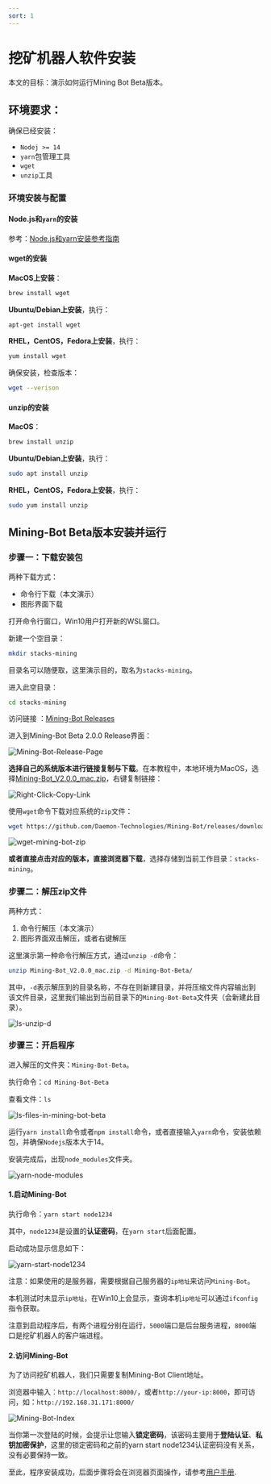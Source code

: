 ```yaml
---
sort: 1
---
```


# 挖矿机器人软件安装

本文的目标：演示如何运行Mining Bot Beta版本。

## 环境要求：

确保已经安装：

- `Nodej >= 14`
- `yarn`包管理工具
- `wget`
- `unzip`工具

### 环境安装与配置

#### Node.js和`yarn`的安装

参考：[Node.js和yarn安装参考指南](https://github.com/Daemon-Technologies/docs/blob/master/_draft/Mining-Bot-Alpha-Version/Build-Before-Using/Mining-Bot-Alpha-Tutorial-CN.md)

#### wget的安装

**MacOS上安装**：

```bash
brew install wget
```

**Ubuntu/Debian上安装**，执行：

```bash
apt-get install wget
```

**RHEL，CentOS，Fedora上安装**，执行：

```bash
yum install wget
```

确保安装，检查版本：

```bash
wget --verison
```

#### unzip的安装

**MacOS**： 

```bash
brew install unzip
```

**Ubuntu/Debian上安装**，执行：

```bash
sudo apt install unzip
```

**RHEL，CentOS，Fedora上安装**，执行：

```bash
sudo yum install unzip
```

## Mining-Bot Beta版本安装并运行

### 步骤一：下载安装包

两种下载方式：

- 命令行下载（本文演示）
- 图形界面下载

打开命令行窗口，Win10用户打开新的WSL窗口。

新建一个空目录：

```bash
mkdir stacks-mining
```

目录名可以随便取，这里演示目的，取名为`stacks-mining`。

进入此空目录：

```bash
cd stacks-mining
```

访问链接 ：[Mining-Bot Releases](https://github.com/Daemon-Technologies/Mining-Bot/releases/tag/2.0.0)

进入到Mining-Bot Beta 2.0.0 Release界面：



![Mining-Bot-Release-Page](assets/Mining-Bot-Release-Page.png)



**选择自己的系统版本进行链接复制与下载**。在本教程中，本地环境为MacOS，选择[Mining-Bot_V2.0.0_mac.zip](https://github.com/Daemon-Technologies/Mining-Bot/releases/download/2.0.0/Mining-Bot_V2.0.0_mac.zip)，右键复制链接：

![Right-Click-Copy-Link](assets/Right-Click-Copy-Link.png)





使用`wget`命令下载对应系统的`zip`文件：

```bash
wget https://github.com/Daemon-Technologies/Mining-Bot/releases/download/2.0.0/Mining-Bot_V2.0.0_mac.zip
```

![wget-mining-bot-zip](assets/wget-mining-bot-zip.png)

**或者直接点击对应的版本，直接浏览器下载**，选择存储到当前工作目录：`stacks-mining`。

### 步骤二：解压zip文件

两种方式：

1. 命令行解压（本文演示）
2. 图形界面双击解压，或者右键解压

这里演示第一种命令行解压方式，通过`unzip -d`命令：

```bash
unzip Mining-Bot_V2.0.0_mac.zip -d Mining-Bot-Beta/
```

其中，`-d`表示解压到的目录名称，不存在则新建目录，并将压缩文件内容输出到该文件目录，这里我们输出到当前目录下的`Mining-Bot-Beta`文件夹（会新建此目录）。

![ls-unzip-d](assets/ls-unzip-d.png)



### 步骤三：开启程序

进入解压的文件夹：`Mining-Bot-Beta`。

执行命令：`cd Mining-Bot-Beta`

查看文件：`ls`

![ls-files-in-mining-bot-beta](assets/ls-files-in-mining-bot-beta.png)

运行`yarn install`命令或者`npm install`命令，或者直接输入`yarn`命令，安装依赖包，并确保`Nodejs`版本大于14。

安装完成后，出现`node_modules`文件夹。

![yarn-node-modules](assets/yarn-node-modules.png)



#### 1.启动Mining-Bot

执行命令：`yarn start node1234`

其中，`node1234`是设置的**认证密码**，在`yarn start`后面配置。

启动成功显示信息如下：

![yarn-start-node1234](assets/yarn-start-node1234.png)



注意：如果使用的是服务器，需要根据自己服务器的`ip地址`来访问`Mining-Bot`。

本机测试时未显示`ip地址`，在Win10上会显示，查询本机`ip地址`可以通过`ifconfig`指令获取。

注意到启动程序后，有两个进程分别在运行，`5000`端口是后台服务进程，`8000`端口是挖矿机器人的客户端进程。

#### 2.访问Mining-Bot

为了访问挖矿机器人，我们只需要复制Mining-Bot Client地址。

浏览器中输入：`http://localhost:8000/`，或者`http://your-ip:8000`，即可访问，如：`http://192.168.31.171:8000/`



![Mining-Bot-Index](assets/Mining-Bot-Index.png)



当你第一次登陆的时候，会提示让您输入**锁定密码**，该密码主要用于**登陆认证**、**私钥加密保护**，这里的锁定密码和之前的yarn start node1234认证密码没有关系，没有必要保持一致。

至此，程序安装成功，后面步骤将会在浏览器页面操作，请参考[用户手册](../Use-Mining-Bot-For-Mining/User's-Guide-of-Mining-Bot-Beta-CN).

